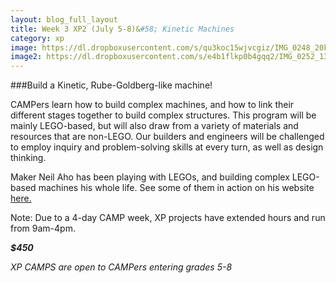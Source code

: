 ```yaml
---
layout: blog_full_layout
title: Week 3 XP2 (July 5-8)&#58; Kinetic Machines
category: xp
image: https://dl.dropboxusercontent.com/s/qu3koc15wjvcgiz/IMG_0248_20k.jpg?dl=0
image2: https://dl.dropboxusercontent.com/s/e4b1flkp0b4gqq2/IMG_0252_13k.jpg?dl=0
---
```


###Build a Kinetic, Rube-Goldberg-like machine!

CAMPers learn how to build complex machines, and how to link their different stages together to build complex structures. This program will be mainly LEGO-based, but will also draw from a variety of materials and resources that are non-LEGO. Our builders and engineers will be challenged to employ inquiry and problem-solving skills at every turn, as well as design thinking.

Maker Neil Aho has been playing with LEGOs, and building complex LEGO-based machines his whole life. See some of them in action on his website <a href="https://neilahoscience.wordpress.com/science-in-action/" target="_blank">here.</a> 


Note: Due to a 4-day CAMP week, XP projects have extended hours and run from 9am-4pm.

**_$450_**

*XP CAMPS are open to CAMPers entering grades 5-8*

